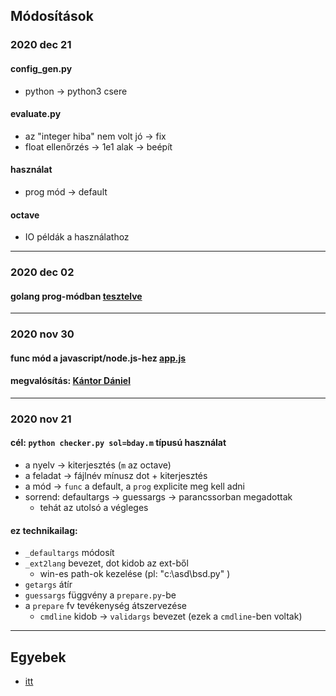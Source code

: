 ## Módosítások

### 2020 dec 21
#### config_gen.py
* python -> python3 csere
#### evaluate.py
* az "integer hiba" nem volt jó -> fix
* float ellenőrzés -> 1e1 alak -> beépít
#### használat
* prog mód -> default
#### octave
* IO példák a használathoz

---

### 2020 dec 02
#### golang prog-módban [tesztelve](../problems/bday/doc/pexample.md)

---

### 2020 nov 30
#### func mód a javascript/node.js-hez [app.js](../problems/_apps/app.js)
#### megvalósítás: [Kántor Dániel](https://github.com/KDani-99)

---

### 2020 nov 21
#### cél: `python checker.py sol=bday.m` típusú használat
* a nyelv -> kiterjesztés (`m` az octave)
* a feladat -> fájlnév mínusz dot + kiterjesztés
* a mód -> `func` a default, a `prog` explicite meg kell adni
* sorrend: defaultargs -> guessargs -> parancssorban megadottak
  * tehát az utolsó a végleges

#### ez technikailag:
* `_defaultargs` módosít
* `_ext2lang` bevezet, dot kidob az ext-ből
  * win-es path-ok kezelése (pl: "c:\asd\bsd.py" )
* `getargs` átír
* `guessargs` függvény a `prepare.py`-be
* a `prepare` fv tevékenység átszervezése
  * `cmdline` kidob -> `validargs` bevezet (ezek a `cmdline`-ben voltak)

---

## Egyebek
* [itt](iss.md)